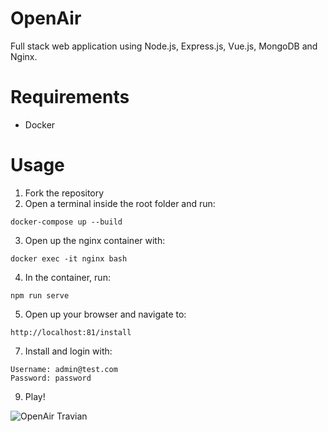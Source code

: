 # OpenAir

Full stack web application using Node.js, Express.js, Vue.js, MongoDB and Nginx.

# Requirements
- Docker

# Usage

1. Fork the repository
2. Open a terminal inside the root folder and run:
```properties
docker-compose up --build
```
3. Open up the nginx container with:
```properties
docker exec -it nginx bash
```
4. In the container, run:
```properties
npm run serve
```
5. Open up your browser and navigate to:
```properties
http://localhost:81/install
```

7. Install and login with:
```properties
Username: admin@test.com
Password: password
```
9. Play!

![OpenAir Travian](https://i.imgur.com/cnzcfUQ.png)
